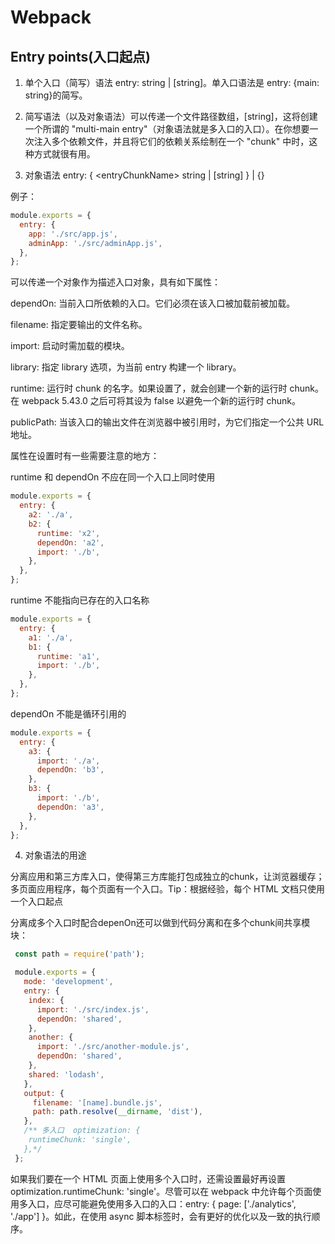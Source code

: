 # Webpack

## Entry points(入口起点)

1. 单个入口（简写）语法
entry: string | [string]。单入口语法是 entry: {main: string}的简写。

2. 简写语法（以及对象语法）可以传递一个文件路径数组，[string]，这将创建一个所谓的 "multi-main entry"（对象语法就是多入口的入口）。在你想要一次注入多个依赖文件，并且将它们的依赖关系绘制在一个 "chunk" 中时，这种方式就很有用。

3. 对象语法
entry: { \<entryChunkName\> string | [string] } | {}

例子：
```js
module.exports = {
  entry: {
    app: './src/app.js',
    adminApp: './src/adminApp.js',
  },
};
```

可以传递一个对象作为描述入口对象，具有如下属性：

dependOn: 当前入口所依赖的入口。它们必须在该入口被加载前被加载。

filename: 指定要输出的文件名称。

import: 启动时需加载的模块。

library: 指定 library 选项，为当前 entry 构建一个 library。

runtime: 运行时 chunk 的名字。如果设置了，就会创建一个新的运行时 chunk。在 webpack 5.43.0 之后可将其设为 false 以避免一个新的运行时 chunk。

publicPath: 当该入口的输出文件在浏览器中被引用时，为它们指定一个公共 URL 地址。

属性在设置时有一些需要注意的地方：

runtime 和 dependOn 不应在同一个入口上同时使用
```js
module.exports = {
  entry: {
    a2: './a',
    b2: {
      runtime: 'x2',
      dependOn: 'a2',
      import: './b',
    },
  },
};
```

runtime 不能指向已存在的入口名称
```js
module.exports = {
  entry: {
    a1: './a',
    b1: {
      runtime: 'a1',
      import: './b',
    },
  },
};
```

dependOn 不能是循环引用的
```js
module.exports = {
  entry: {
    a3: {
      import: './a',
      dependOn: 'b3',
    },
    b3: {
      import: './b',
      dependOn: 'a3',
    },
  },
};

```

4. 对象语法的用途

分离应用和第三方库入口，使得第三方库能打包成独立的chunk，让浏览器缓存；多页面应用程序，每个页面有一个入口。Tip：根据经验，每个 HTML 文档只使用一个入口起点

分离成多个入口时配合depenOn还可以做到代码分离和在多个chunk间共享模块：
```js
 const path = require('path');

 module.exports = {
   mode: 'development',
   entry: {
    index: {
      import: './src/index.js',
      dependOn: 'shared',
    },
    another: {
      import: './src/another-module.js',
      dependOn: 'shared',
    },
    shared: 'lodash',
   },
   output: {
     filename: '[name].bundle.js',
     path: path.resolve(__dirname, 'dist'),
   },
   /** 多入口  optimization: {
    runtimeChunk: 'single',
   },*/
 };
```
如果我们要在一个 HTML 页面上使用多个入口时，还需设置最好再设置optimization.runtimeChunk: 'single'。尽管可以在 webpack 中允许每个页面使用多入口，应尽可能避免使用多入口的入口：entry: { page: ['./analytics', './app'] }。如此，在使用 async 脚本标签时，会有更好的优化以及一致的执行顺序。